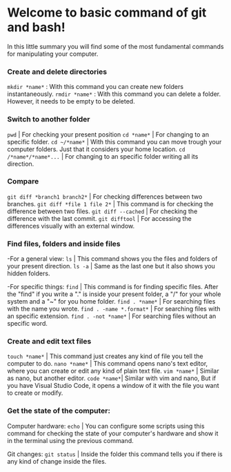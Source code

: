
# Welcome to basic command of git and bash!
In this little summary you will find some of the most fundamental commands for manipulating your computer.

### Create and delete directories
```mkdir *name*``` : With this command you can create new folders instantaneously.
```rmdir *name*``` : With this command you can delete a folder. However, it needs to be empty to be deleted.
 
### Switch to another folder
```pwd``` | For checking your present position
```cd *name*``` | For changing to an specific folder.
```cd ~/*name*``` | With this command you can move trough your computer folders. Just that it considers your home location.
```cd /*name*/*name*...``` | For changing to an specific folder writing all its direction.   

### Compare
```git diff *branch1 branch2*``` | For checking differences between two branches.
```git diff *file 1 file 2*``` | This command is for checking the difference between two files.
```git diff --cached``` | For checking the difference with the last commit.
```git difftool``` | For accessing the differences visually with an external window.
 

### Find files, folders and inside files
-For a general view:
```ls``` | This command shows you the files and folders of your present direction.
```ls -a``` | Same as the last one but it also shows you hidden folders.

-For specific things:
```find``` | This command is for finding specific files. 
After the "find" if you write a "." is inside your present folder, a "/" for your whole system and a "~" for you home folder.
```find . *name*``` | For searching files with the name you wrote.
```find . -name *.format*``` | For searching files with an specific extension.
```find . -not *name*``` | For searching files without an specific word. 

### Create and edit text files

```touch *name*``` | This command just creates any kind of file you tell the computer to do.
```nano *name*``` | This command opens nano's text editor, where you can create or edit any kind of plain text file.
```vim *name*``` | Similar as nano, but another editor.
```code *name*```| Similar with vim and nano, But if you have Visual Studio Code, it opens a window of it with the file you want to create or modify.

### Get the state of the computer:
Computer hardware:
```echo``` | You can configure some scripts using this command for checking the state of your computer's hardware and show it in the terminal using the previous command.

Git changes:
```git status``` | Inside the folder this command tells you if there is any kind of change inside the files.